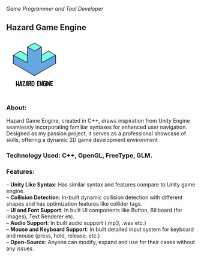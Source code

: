 *Game Programmer and Tool Developer*

<style>
.centered-container {
  display: flex;
  align-items: center;
}
.centered-image {
  width: 150px;
  margin-right: 15px;
}
</style>

## Hazard Game Engine

<div class="centered-container">
  <img src="../assets/images/hazard_engine.png" alt="Hazard Engine" class="centered-image">
</div>  

### About:
Hazard Game Engine, created in C++, draws inspiration from Unity Engine seamlessly incorporating familiar syntaxes for enhanced user navigation. Designed as my passion project, it serves as a professional showcase of skills, offering a dynamic 2D game development environment.

### Technology Used: C++, OpenGL, FreeType, GLM.

### Features:
– **Unity Like Syntax**: Has similar syntax and features compare to Unity game engine.  
– **Collision Detection**: In-built dynamic collision detection with different shapes and has optimization features like collider tags.  
– **UI and Font Support**: In built UI components like Button, Billboard (for images), Text Renderer etc.  
– **Audio Support**: In built audio support (.mp3, .wav etc.)  
– **Mouse and Keyboard Support**: In built detailed input system for keyboard and mouse (press, hold, release, etc.)  
– **Open-Source**: Anyone can modify, expand and use for their cases without any issues.  